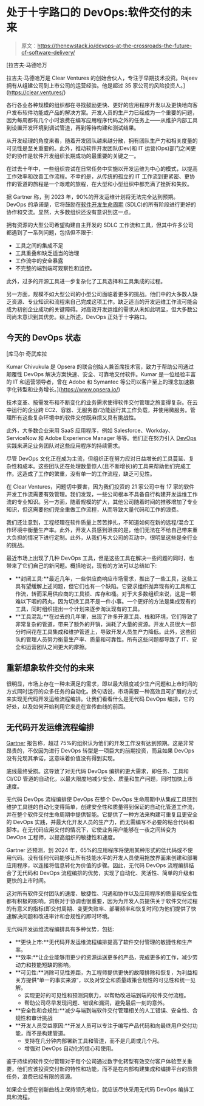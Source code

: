 # 处于十字路口的 DevOps:软件交付的未来

> 原文：<https://thenewstack.io/devops-at-the-crossroads-the-future-of-software-delivery/>

[](https://clear.ventures/)

 [拉吉夫·马德哈万

拉吉夫·马德哈万是 Clear Ventures 的创始合伙人，专注于早期技术投资。Rajeev 拥有从组建公司到上市公司的运营经验。他是超过 35 家公司的风险投资人。](https://clear.ventures/) [](https://clear.ventures/)

各行各业各种规模的组织都在寻找鼓励更快、更好的应用程序开发以及更快地向客户发布软件功能或产品的解决方案。开发人员的生产力已经成为一个重要的问题，因为每周都有几个小时浪费在编写应用程序代码之外的任务上——从维护内部工具到设置开发环境到调试管道，再到等待构建和测试结果。

从开发经理的角度来看，随着开发团队越来越分散，拥有团队生产力和相关度量的可见性是至关重要的。此外，推动软件开发团队(Dev)和 IT 运营(Ops)部门之间更好的协作是软件开发组织长期成功的最重要的关键之一。

在过去十年中，一些组织尝试在日常任务中实施以开发运维为中心的模式，以提高工作效率和改善工作流程。不幸的是，从传统的孤立的 IT 工作流到更紧密、更协作的管道的旅程是一个艰难的旅程，在大型和小型组织中都充满了挫折和失败。

据 Gartner 称，到 2023 年，90%的开发运维计划将无法完全达到预期。DevOps 的承诺是，它将鼓励在[软件开发生命周期](https://en.wikipedia.org/wiki/Systems_development_life_cycle) (SDLC)的所有阶段进行更好的协作和交流。显然，大多数组织还没有意识到这一点。

拥有资源的大型公司希望构建自主开发的 SDLC 工作流和工具，但其中许多公司都遇到了一系列问题，包括但不限于:

*   工具之间的集成不足
*   工具重叠和缺乏适当的治理
*   工作流中的安全暴露
*   不完整的端到端可观察性和监控。

此外，过多的开源工具进一步复杂化了工具选择和工具集成的过程。

另一方面，规模不如大型公司的小型公司面临着更多的挑战。他们中的大多数人缺乏资源、专业知识和流程来自己完成这项工作。缺乏适当的开发运维工作流可能会成为初创企业成功的关键障碍。对高效开发运维的需求从未如此明显，但大多数公司尚未意识到其优势。综上所述，DevOps 正处于十字路口。

## 今天的 DevOps 状态

 [库马尔·奇武库拉

Kumar Chivukula 是 Opsera 的联合创始人兼首席技术官，致力于帮助公司通过颠覆性 DevOps 解决方案快速、安全、可靠地交付软件。Kumar 是一位经验丰富的 IT 和运营领导者，曾在 Adobe 和 Symantec 等公司以客户至上的理念加速数字化转型和业务增长。](https://www.opsera.io/) 

技术变革、按需发布和不断变化的业务需求使得软件交付管理之旅变得复杂。在云中运行的企业跨 EC2、容器、无服务器/功能运行其工作负载，并使用微服务。管理所有这些复杂环境中的软件交付既麻烦又具有挑战性。

此外，大多数企业采用 SaaS 应用程序，例如 Salesforce、Workday、ServiceNow 和 Adobe Experience Manager 等等。他们正在努力引入 [DevOps](https://thenewstack.io/category/devops/) 实践来满足业务团队对这些应用程序的持续需求。

尽管 DevOps 文化正在成为主流，但组织正在努力应对日益增长的工具蔓延、复杂性和成本。这些团队还在处理数量惊人(且不断增长)的工具来帮助他们完成工作。这造成了工作的繁重，没有单一的工作流程，缺乏可见性。

在 Clear Ventures，问题切中要害，因为我们投资的 21 家公司中有 17 家的软件开发工作流需要有效管理。我们发现，一些公司根本不具备自行构建开发运维工作流的专业知识。另一方面，随着规模的扩大，其他公司随着时间的推移增加了专业知识，但这需要他们完全重做工作流程，从而导致大量代码和工作的浪费。

我们还注意到，工程经理在软件质量上苦苦挣扎，不知道如何在新的远程/混合工作环境中衡量生产率。此外，开发人员感到沮丧的是，他们无法在不给自己带来重大负担的情况下进行定制。此外，从我们与大公司的互动中，很明显这些是全行业的挑战。

最近市场上出现了几种 DevOps 工具，但是这些工具在解决一些问题的同时，也带来了它们自己的新问题。概括地说，现有的方法可以总结如下:

*   **封闭工具:**最近几年，一些供应商响应市场需求，推出了一些工具，这些工具有望缓解上述问题，但它们也有一个缺陷。它要求组织抛弃现有的工具和工作流，转而采用供应商的工具锁、库存和桶。对于大多数组织来说，这是一颗难以下咽的药丸，因为切换工具不是一件小事。一个更好的方法是集成现有的工具，同时组织提出一个计划来逐步淘汰现有的工具。
*   **工具混乱:**在过去的几年里，出现了许多开源工具、栈和环境，它们导致了非常复杂的管道，带来了额外的开销，消耗了大量的资源。开发人员很大一部分时间花在工具集成和维护管道上，导致开发人员生产力降低。此外，这些团队的管理人员努力衡量生产率、质量和可靠性。所有这些问题都导致了 IT、安全和运营团队之间更大的摩擦。

## 重新想象软件交付的未来

很明显，市场上存在一种未满足的需求，即以最大限度减少生产问题和上市时间的方式同时运行的众多任务的自动化。换句话说，市场需要一种高效且可扩展的方式来实现无代码开发运维流程编排。让我们看看什么是无代码 DevOps 编排，它的好处，以及如何开始利用它来走在宣传曲线的前面。

## 无代码开发运维流程编排

[Gartner](https://www.gartner.com/smarterwithgartner/the-secret-to-devops-success/) 报告称，超过 75%的组织认为他们的开发工作没有达到预期。这是非常昂贵的，不仅因为进行 DevOps 转型是一项巨大的前期投资，而且如果 DevOps 没有兑现其承诺，这意味着价值没有得到实现。

底线最终受损。这导致了对无代码 DevOps 编排的更大需求，即任务、工具和 CI/CD 管道的自动化，以最大限度地减少安全、质量和生产问题，同时加快上市速度。

无代码 DevOps 流程编排使 DevOps 在整个 DevOps 生命周期中从集成工具链到维护工具链的自动化变得简单，创建安全性和质量得到保证的自动化管道工作流，并在整个软件交付生命周期中提供智能。它提供了一种方法来构建可重复且更安全的 DevOps 实践，并最大化开发人员的生产力，而无需编写不必要的粘合代码和脚本。在无代码应用交付的情况下，它使业务用户能够在一夜之间转变为 DevOps 工程师，以提高组织的敏捷性和速度。

Gartner 还预测，到 2024 年，65%的应用程序将使用某种形式的低代码或不使用代码。没有任何代码能够让所有技能水平的开发人员使用拖放界面来创建和部署应用程序，以连接将信息转化为价值的步骤。因此，无代码 DevOps 流程编排结合了无代码和 DevOps 流程编排的优势，实现了自动化、灵活性、简单的升级和更快的上市时间。

这对所有软件交付团队的速度、敏捷性、沟通和协作以及应用程序的质量和安全性都有积极的影响。洞察对于协调也很重要，因为为开发人员提供关于软件交付过程的有意义的指标(即交付周期、变更失败率、部署频率和恢复时间)为他们提供了快速解决问题和改进审计和合规性的即时环境。

无代码开发运维流程编排具有多种优势，包括:

*   **更快上市:**无代码开发运维流程编排提高了软件交付管理的敏捷性和生产率。
*   **效率:**让企业能够用更少的资源运送更多的产品，完成更多的工作，减少劳动力和技能短缺的影响。
*   **可见性:**消除可见性差距，为工程师提供更快的故障排除和恢复，为利益相关方提供“单一的事实来源”，以及对安全和质量政策合规性的可见性和统一见解。
    *   实现更好的可见性和预测洞察力，以帮助改进端到端的软件交付流程。
    *   帮助公司尽早发现问题、错误和漏洞，避免最后一刻的意外。
*   **安全性和合规性:**减少与端到端软件交付管理相关的人工错误、安全性、合规性和审计挑战
*   **开发人员受益原因:**开发人员可以专注于编写产品代码和向最终用户交付功能，而不是构建管道。
    *   支持在几分钟内部署新工具和管道，而不是几周或几个月。
    *   增强对 DevOps 自动化的信心和使用。

鉴于持续的软件交付管理对于每个公司通过数字化转型有效交付客户体验至关重要，他们应该投资交付新的特性和功能，而不是在内部构建集成和编排平台的昂贵任务，浪费已经有限的资源。

如果企业想在创新曲线上保持领先地位，就应该尽快采用无代码 DevOps 编排工具和流程。

<svg xmlns:xlink="http://www.w3.org/1999/xlink" viewBox="0 0 68 31" version="1.1"><title>Group</title> <desc>Created with Sketch.</desc></svg>